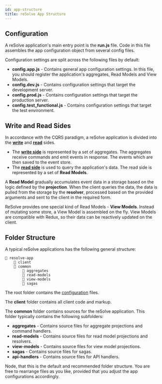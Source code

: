 ```yaml
---
id: app-structure
title: reSolve App Structure
---
```


## Configuration

A reSolve application's main entry point is the **run.js** file. Code in this file assembles the app configuration object from several config files.

Configuration settings are split across the following files by default:

- **config.app.js** - Contains general app configuration settings. In this file, you should register the application's aggregates, Read Models and View Models.
- **config.dev.js** - Contains configuration settings that target the development server.
- **config.prod.js** - Contains configuration settings that target the production server.
- **config.test_functional.js** - Contains configuration settings that target the test environment.

## Write and Read Sides

In accordance with the CQRS paradigm, a reSolve application is divided into the **[write](write-side.md)** and **[read](read-side.md)** sides.

- The **[write side](write-side.md)** is represented by a set of aggregates. The aggregates receive commands and emit events in response. The events which are then saved to the event store.
- The **[read side](read-side.md)** is used to query the application's data. The read side is represented by a set of **Read Models**.

A **Read Model** gradually accumulates event data in a storage based on the logic defined by the **projection**. When the client queries the data, the data is pulled from the storage by the **resolver**, processed based on the provided arguments and sent to the client in the required form.

ReSolve provides one special kind of Read Models - **View Models**. Instead of mutating some store, a View Model is assembled on the fly. View Models are compatible with Redux, so their data can be reactively updated on the client.

## Folder Structure

A typical reSolve applications has the following general structure:

```
📁 resolve-app
    📁 client
    📁 common
        📁 aggregates
        📁 read-models
        📁 view-models
        📁 sagas
```

The root folder contains the [configuration](#configuration) files.

The **client** folder contains all client code and markup.

The **common** folder contains sources for the reSolve application. This folder typically contains the following subfolders:

- **aggregates** - Contains source files for aggregate projections and command handlers.
- **read-models** - Contains source files for read model projections and resolvers.
- **view-models** - Contains source files for view model projections.
- **sagas** - Contains source files for sagas.
- **api-handlers** - Contains source files for API handlers.

Node, that this is the default and recommended folder structure. You are free to rearrange files as you like, provided that you adjust the app configurations accordingly.
